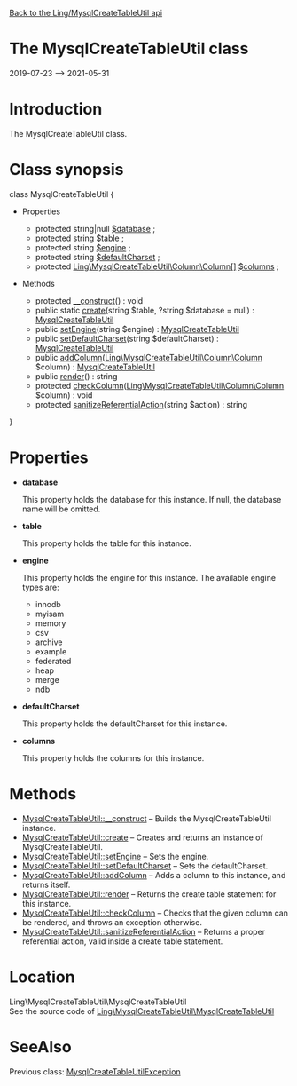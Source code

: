 [Back to the Ling/MysqlCreateTableUtil api](https://github.com/lingtalfi/MysqlCreateTableUtil/blob/master/doc/api/Ling/MysqlCreateTableUtil.md)



The MysqlCreateTableUtil class
================
2019-07-23 --> 2021-05-31






Introduction
============

The MysqlCreateTableUtil class.



Class synopsis
==============


class <span class="pl-k">MysqlCreateTableUtil</span>  {

- Properties
    - protected string|null [$database](#property-database) ;
    - protected string [$table](#property-table) ;
    - protected string [$engine](#property-engine) ;
    - protected string [$defaultCharset](#property-defaultCharset) ;
    - protected [Ling\MysqlCreateTableUtil\Column\Column[]](https://github.com/lingtalfi/MysqlCreateTableUtil/blob/master/doc/api/Ling/MysqlCreateTableUtil/Column/Column.md) [$columns](#property-columns) ;

- Methods
    - protected [__construct](https://github.com/lingtalfi/MysqlCreateTableUtil/blob/master/doc/api/Ling/MysqlCreateTableUtil/MysqlCreateTableUtil/__construct.md)() : void
    - public static [create](https://github.com/lingtalfi/MysqlCreateTableUtil/blob/master/doc/api/Ling/MysqlCreateTableUtil/MysqlCreateTableUtil/create.md)(string $table, ?string $database = null) : [MysqlCreateTableUtil](https://github.com/lingtalfi/MysqlCreateTableUtil/blob/master/doc/api/Ling/MysqlCreateTableUtil/MysqlCreateTableUtil.md)
    - public [setEngine](https://github.com/lingtalfi/MysqlCreateTableUtil/blob/master/doc/api/Ling/MysqlCreateTableUtil/MysqlCreateTableUtil/setEngine.md)(string $engine) : [MysqlCreateTableUtil](https://github.com/lingtalfi/MysqlCreateTableUtil/blob/master/doc/api/Ling/MysqlCreateTableUtil/MysqlCreateTableUtil.md)
    - public [setDefaultCharset](https://github.com/lingtalfi/MysqlCreateTableUtil/blob/master/doc/api/Ling/MysqlCreateTableUtil/MysqlCreateTableUtil/setDefaultCharset.md)(string $defaultCharset) : [MysqlCreateTableUtil](https://github.com/lingtalfi/MysqlCreateTableUtil/blob/master/doc/api/Ling/MysqlCreateTableUtil/MysqlCreateTableUtil.md)
    - public [addColumn](https://github.com/lingtalfi/MysqlCreateTableUtil/blob/master/doc/api/Ling/MysqlCreateTableUtil/MysqlCreateTableUtil/addColumn.md)([Ling\MysqlCreateTableUtil\Column\Column](https://github.com/lingtalfi/MysqlCreateTableUtil/blob/master/doc/api/Ling/MysqlCreateTableUtil/Column/Column.md) $column) : [MysqlCreateTableUtil](https://github.com/lingtalfi/MysqlCreateTableUtil/blob/master/doc/api/Ling/MysqlCreateTableUtil/MysqlCreateTableUtil.md)
    - public [render](https://github.com/lingtalfi/MysqlCreateTableUtil/blob/master/doc/api/Ling/MysqlCreateTableUtil/MysqlCreateTableUtil/render.md)() : string
    - protected [checkColumn](https://github.com/lingtalfi/MysqlCreateTableUtil/blob/master/doc/api/Ling/MysqlCreateTableUtil/MysqlCreateTableUtil/checkColumn.md)([Ling\MysqlCreateTableUtil\Column\Column](https://github.com/lingtalfi/MysqlCreateTableUtil/blob/master/doc/api/Ling/MysqlCreateTableUtil/Column/Column.md) $column) : void
    - protected [sanitizeReferentialAction](https://github.com/lingtalfi/MysqlCreateTableUtil/blob/master/doc/api/Ling/MysqlCreateTableUtil/MysqlCreateTableUtil/sanitizeReferentialAction.md)(string $action) : string

}




Properties
=============

- <span id="property-database"><b>database</b></span>

    This property holds the database for this instance.
    If null, the database name will be omitted.
    
    

- <span id="property-table"><b>table</b></span>

    This property holds the table for this instance.
    
    

- <span id="property-engine"><b>engine</b></span>

    This property holds the engine for this instance.
    The available engine types are:
    
    - innodb
    - myisam
    - memory
    - csv
    - archive
    - example
    - federated
    - heap
    - merge
    - ndb
    
    

- <span id="property-defaultCharset"><b>defaultCharset</b></span>

    This property holds the defaultCharset for this instance.
    
    

- <span id="property-columns"><b>columns</b></span>

    This property holds the columns for this instance.
    
    



Methods
==============

- [MysqlCreateTableUtil::__construct](https://github.com/lingtalfi/MysqlCreateTableUtil/blob/master/doc/api/Ling/MysqlCreateTableUtil/MysqlCreateTableUtil/__construct.md) &ndash; Builds the MysqlCreateTableUtil instance.
- [MysqlCreateTableUtil::create](https://github.com/lingtalfi/MysqlCreateTableUtil/blob/master/doc/api/Ling/MysqlCreateTableUtil/MysqlCreateTableUtil/create.md) &ndash; Creates and returns an instance of MysqlCreateTableUtil.
- [MysqlCreateTableUtil::setEngine](https://github.com/lingtalfi/MysqlCreateTableUtil/blob/master/doc/api/Ling/MysqlCreateTableUtil/MysqlCreateTableUtil/setEngine.md) &ndash; Sets the engine.
- [MysqlCreateTableUtil::setDefaultCharset](https://github.com/lingtalfi/MysqlCreateTableUtil/blob/master/doc/api/Ling/MysqlCreateTableUtil/MysqlCreateTableUtil/setDefaultCharset.md) &ndash; Sets the defaultCharset.
- [MysqlCreateTableUtil::addColumn](https://github.com/lingtalfi/MysqlCreateTableUtil/blob/master/doc/api/Ling/MysqlCreateTableUtil/MysqlCreateTableUtil/addColumn.md) &ndash; Adds a column to this instance, and returns itself.
- [MysqlCreateTableUtil::render](https://github.com/lingtalfi/MysqlCreateTableUtil/blob/master/doc/api/Ling/MysqlCreateTableUtil/MysqlCreateTableUtil/render.md) &ndash; Returns the create table statement for this instance.
- [MysqlCreateTableUtil::checkColumn](https://github.com/lingtalfi/MysqlCreateTableUtil/blob/master/doc/api/Ling/MysqlCreateTableUtil/MysqlCreateTableUtil/checkColumn.md) &ndash; Checks that the given column can be rendered, and throws an exception otherwise.
- [MysqlCreateTableUtil::sanitizeReferentialAction](https://github.com/lingtalfi/MysqlCreateTableUtil/blob/master/doc/api/Ling/MysqlCreateTableUtil/MysqlCreateTableUtil/sanitizeReferentialAction.md) &ndash; Returns a proper referential action, valid inside a create table statement.





Location
=============
Ling\MysqlCreateTableUtil\MysqlCreateTableUtil<br>
See the source code of [Ling\MysqlCreateTableUtil\MysqlCreateTableUtil](https://github.com/lingtalfi/MysqlCreateTableUtil/blob/master/MysqlCreateTableUtil.php)



SeeAlso
==============
Previous class: [MysqlCreateTableUtilException](https://github.com/lingtalfi/MysqlCreateTableUtil/blob/master/doc/api/Ling/MysqlCreateTableUtil/Exception/MysqlCreateTableUtilException.md)<br>
